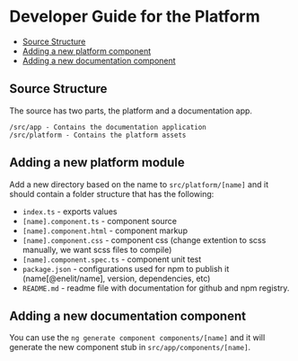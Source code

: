 # Developer Guide for the Platform

* [Source Structure](#source-structure)
* [Adding a new platform component](#adding-a-new-platform-component) 
* [Adding a new documentation component](#adding-a-new-documentation-component) 

## Source Structure

The source has two parts, the platform and a documentation app.

```
/src/app - Contains the documentation application
/src/platform - Contains the platform assets 
```

## Adding a new platform module

Add a new directory based on the name to `src/platform/[name]` and it should contain a folder structure that has the following:

* `index.ts` - exports values
* `[name].component.ts` - component source
* `[name].component.html` - component markup
* `[name].component.css` - component css (change extention to scss manually, we want scss files to compile)
* `[name].component.spec.ts` - component unit test
* `package.json` - configurations used for npm to publish it (name[@enelit/name], version, dependencies, etc)
* `README.md` - readme file with documentation for github and npm registry.

## Adding a new documentation component

You can use the `ng generate component components/[name]` and it will generate the new component stub in `src/app/components/[name]`.
